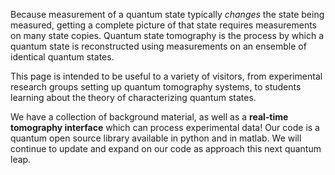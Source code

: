 Because measurement of a quantum state typically *changes* the state being measured, getting a complete picture of that state requires measurements on many state copies. Quantum state tomography is the process by which a quantum state is reconstructed using measurements on an ensemble of identical quantum states.

This page is intended to be useful to a variety of visitors, from experimental research groups setting up quantum tomography systems, to students learning about the theory of characterizing quantum states.

We have a collection of background material, as well as a **real-time tomography interface** which can process experimental data! Our code is a quantum open source library available in python and in matlab. We will continue to update and expand on our code as approach this next quantum leap.
